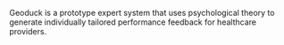 Geoduck is a prototype expert system that uses psychological theory to generate individually tailored performance feedback for healthcare providers.
